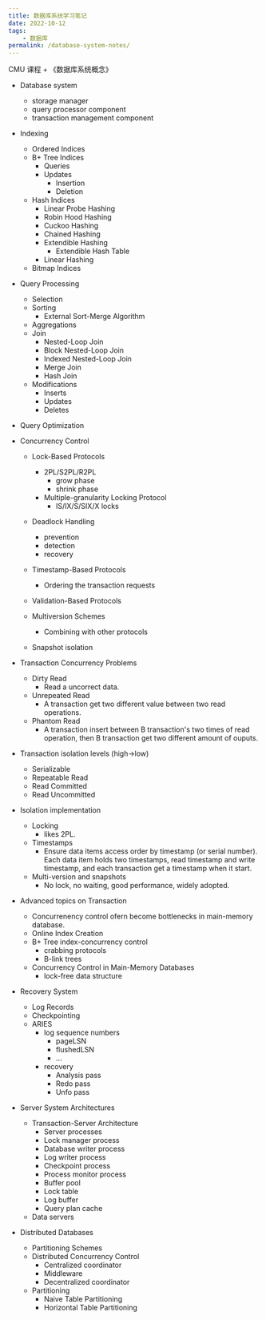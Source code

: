 ```yaml
---
title: 数据库系统学习笔记
date: 2022-10-12
tags:
    - 数据库
permalink: /database-system-notes/
---
```


CMU 课程 + 《数据库系统概念》

-   Database system

    -   storage manager
    -   query processor component
    -   transaction management component

-   Indexing

    -   Ordered Indices
    -   B+ Tree Indices
        -   Queries
        -   Updates
            -   Insertion
            -   Deletion
    -   Hash Indices
        -   Linear Probe Hashing
        -   Robin Hood Hashing
        -   Cuckoo Hashing
        -   Chained Hashing
        -   Extendible Hashing
            -   Extendible Hash Table
        -   Linear Hashing
    -   Bitmap Indices

-   Query Processing

    -   Selection
    -   Sorting
        -   External Sort-Merge Algorithm
    -   Aggregations
    -   Join
        -   Nested-Loop Join
        -   Block Nested-Loop Join
        -   Indexed Nested-Loop Join
        -   Merge Join
        -   Hash Join
    -   Modifications
        -   Inserts
        -   Updates
        -   Deletes

-   Query Optimization

-   Concurrency Control

    -   Lock-Based Protocols

        -   2PL/S2PL/R2PL
            -   grow phase
            -   shrink phase
        -   Multiple-granularity Locking Protocol
            -   IS/IX/S/SIX/X locks

    -   Deadlock Handling
        -   prevention
        -   detection
        -   recovery
    -   Timestamp-Based Protocols
        -   Ordering the transaction requests
    -   Validation-Based Protocols
    -   Multiversion Schemes
        -   Combining with other protocols
    -   Snapshot isolation

-   Transaction Concurrency Problems

    -   Dirty Read
        -   Read a uncorrect data.
    -   Unrepeated Read
        -   A transaction get two different value between two read operations.
    -   Phantom Read
        -   A transaction insert between B transaction's two times of read operation, then B transaction get two different amount of ouputs.

-   Transaction isolation levels (high->low)

    -   Serializable
    -   Repeatable Read
    -   Read Committed
    -   Read Uncommitted

-   Isolation implementation

    -   Locking
        -   likes 2PL.
    -   Timestamps
        -   Ensure data items access order by timestamp (or serial number). Each data item holds two timestamps, read timestamp and write timestamp, and each transaction get a timestamp when it start.
    -   Multi-version and snapshots
        -   No lock, no waiting, good performance, widely adopted.

-   Advanced topics on Transaction

    -   Concurrenency control ofern become bottlenecks in main-memory database.
    -   Online Index Creation
    -   B+ Tree index-concurrency control
        -   crabbing protocols
        -   B-link trees
    -   Concurrency Control in Main-Memory Databases
        -   lock-free data structure

-   Recovery System

    -   Log Records
    -   Checkpointing
    -   ARIES
        -   log sequence numbers
            -   pageLSN
            -   flushedLSN
            -   ...
        -   recovery
            -   Analysis pass
            -   Redo pass
            -   Unfo pass

-   Server System Architectures

    -   Transaction-Server Architecture
        -   Server processes
        -   Lock manager process
        -   Database writer process
        -   Log writer process
        -   Checkpoint process
        -   Process monitor process
        -   Buffer pool
        -   Lock table
        -   Log buffer
        -   Query plan cache
    -   Data servers

-   Distributed Databases
    -   Partitioning Schemes
    -   Distributed Concurrency Control
        -   Centralized coordinator
        -   Middleware
        -   Decentralized coordinator
    -   Partitioning
        -   Naive Table Partitioning
        -   Horizontal Table Partitioning
